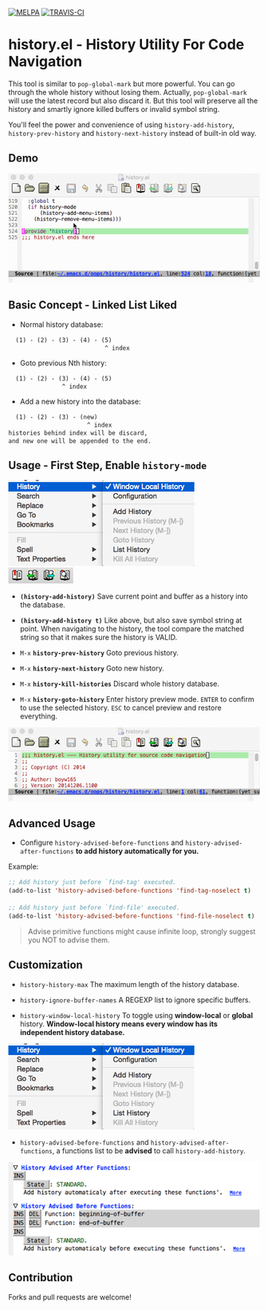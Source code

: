 [![MELPA](http://melpa.org/packages/history-badge.svg)](http://melpa.org/#/history)
[![TRAVIS-CI](https://travis-ci.org/boyw165/history.svg?branch=master)](https://travis-ci.org/boyw165/history)

history.el - History Utility For Code Navigation
================================================

This tool is similar to `pop-global-mark` but more powerful.
You can go through the whole history without losing them. Actually, `pop-global-mark` will use the latest record but also discard it. But this tool will preserve all the history and smartly ignore killed buffers or invalid symbol string.

You'll feel the power and convenience of using `history-add-history`, `history-prev-history` and `history-next-history` instead of built-in old way.

Demo
----
![history screenshot](demo/all.gif "history demo")

Basic Concept - Linked List Liked
---------------------------------
* Normal history database:

```
  (1) - (2) - (3) - (4) - (5)
                           ^ index
```

* Goto previous Nth history:

```
  (1) - (2) - (3) - (4) - (5)
               ^ index
```

* Add a new history into the database:

```
  (1) - (2) - (3) - (new)
                      ^ index
histories behind index will be discard,
and new one will be appended to the end.
```

Usage - First Step, Enable `history-mode`
-----------------------------------------

![history screenshot](demo/window-local-history.png "history menu")
![history screenshot](demo/toolbar.png "history tool-bar")

* **`(history-add-history)`** Save current point and buffer as a history into the database.

* **`(history-add-history t)`** Like above, but also save symbol string at point. When navigating to the history, the tool compare the matched string so that it makes sure the history is VALID.

* `M-x` **`history-prev-history`** Goto previous history.

* `M-x` **`history-next-history`** Goto new history.

* `M-x` **`history-kill-histories`** Discard whole history database.

* `M-x` **`history-goto-history`** Enter history preview mode. `ENTER` to confirm to use the selected history. `ESC` to cancel preview and restore everything.

![history screenshot](demo/history-goto-history.gif "goto history interactively")

Advanced Usage
--------------
* Configure `history-advised-before-functions` and `history-advised-after-functions` **to add history automatically for you.**

Example:

```lisp
;; Add history just before `find-tag' executed.
(add-to-list 'history-advised-before-functions 'find-tag-noselect t)

;; Add history just before `find-file' executed.
(add-to-list 'history-advised-before-functions 'find-file-noselect t)
```
> Advise primitive functions might cause infinite loop, strongly suggest you NOT to advise them.

Customization
-------------
* `history-history-max` The maximum length of the history database.

* `history-ignore-buffer-names` A REGEXP list to ignore specific buffers.

* `history-window-local-history` To toggle using **window-local** or **global** history. **Window-local history means every window has its independent history database.**

![history screenshot](demo/window-local-history.png "window-local history")

* `history-advised-before-functions` and `history-advised-after-functions`, a functions list to be **advised** to call `history-add-history`.

![history screenshot](demo/history-advice.png "history hooks")

Contribution
------------
Forks and pull requests are welcome!

